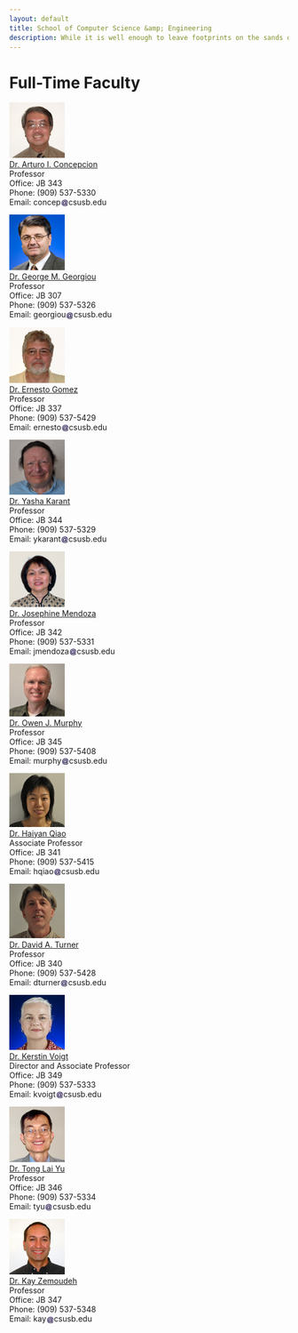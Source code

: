 ```yaml
---
layout: default
title: School of Computer Science &amp; Engineering
description: While it is well enough to leave footprints on the sands of time, it is even more important to make sure they point in a commendable direction. – James Branch Cabell
---
```


# Full-Time Faculty

<p><img src="photos/Arturo_Concepcion.jpg" alt="Dr. Arturo I. Concepcion" /><br /> 
<a href="/concep">Dr. Arturo I. Concepcion</a><br /> 
Professor<br /> 
Office: JB 343<br /> 
Phone: (909) 537-5330<br /> 
Email: concep<img style="height: 1em; vertical-align: middle" src="../../assets/img/arobase.jpg" alt="arobase" />csusb.edu<br /> 

<p><img src="photos/George_Georgiou.jpg" alt="Dr. George M. Georgiou" /><br /> 
<a href="/georgiou/">Dr. George M. Georgiou</a><br /> 
Professor<br /> 
Office: JB 307<br /> 
Phone: (909) 537-5326<br /> 
Email: georgiou<img style="height: 1em; vertical-align: middle" src="../../assets/img/arobase.jpg" alt="arobase" />csusb.edu<br /> 

<p><img src="photos/Ernesto_Gomez.jpg" alt="Dr. Ernesto Gomez" /><br /> 
<a href="/egomez">Dr. Ernesto Gomez</a><br /> 
Professor<br /> 
Office: JB 337<br /> 
Phone: (909) 537-5429<br /> 
Email: ernesto<img style="height: 1em; vertical-align: middle" src="../../assets/img/arobase.jpg" alt="arobase" />csusb.edu<br /> 

<p><img src="photos/Yasha_Karant.jpg" alt="Dr. Yasha Karant" style="width: 100px" /><br /> 
<a href="/ykarant">Dr. Yasha Karant</a><br /> 
Professor<br /> 
Office: JB 344<br /> 
Phone: (909) 537-5329<br /> 
Email: ykarant<img style="height: 1em; vertical-align: middle" src="../../assets/img/arobase.jpg" alt="arobase" />csusb.edu<br /> 

<p><img src="photos/Josephine_Mendoza.jpg" alt="Dr. Josephine Mendoza" /><br /> 
<span style="text-decoration:underline">Dr. Josephine Mendoza</span><br /> 
Professor<br /> 
Office: JB 342<br /> 
Phone: (909) 537-5331<br /> 
Email: jmendoza<img style="height: 1em; vertical-align: middle" src="../../assets/img/arobase.jpg" alt="arobase" />csusb.edu<br /> 

<p><img src="photos/Owen_Murphy.jpg" alt="Dr. Owen J. Murphy" style="width: 100px" /><br /> 
<a href="/murphy">Dr. Owen J. Murphy</a><br /> 
Professor<br /> 
Office: JB 345<br /> 
Phone: (909) 537-5408<br /> 
Email: murphy<img style="height: 1em; vertical-align: middle" src="../../assets/img/arobase.jpg" alt="arobase" />csusb.edu<br /> 

<p><img src="photos/Haiyan_Qiao.jpg" alt="Dr. Haiyan Qiao" style="width: 100px" /><br /> 
<a href="/hqiao">Dr. Haiyan Qiao</a><br /> 
Associate Professor<br /> 
Office: JB 341<br /> 
Phone: (909) 537-5415<br /> 
Email: hqiao<img style="height: 1em; vertical-align: middle" src="../../assets/img/arobase.jpg" alt="arobase" />csusb.edu<br /> 

<!--
<p><img src="photos/Keith_Schubert.jpg" alt="Dr. Keith E. Schubert" /><br /> 
<a href="/schubert">Dr. Keith E. Schubert</a><br /> 
Professor<br /> 
Office: JB 348<br /> 
Phone: (909) 537-5328<br /> 
Email: schubert<img style="height: 1em; vertical-align: middle" src="../../assets/img/arobase.jpg" alt="arobase" />csusb.edu<br /> 
-->

<p><img src="photos/David_Turner.jpg" alt="Dr. David A. Turner" style="width: 100px" /><br /> 
<a href="/turner">Dr. David A. Turner</a><br /> 
Professor<br /> 
Office: JB 340<br /> 
Phone: (909) 537-5428<br /> 
Email: dturner<img style="height: 1em; vertical-align: middle" src="../../assets/img/arobase.jpg" alt="arobase" />csusb.edu<br /> 

<p><img src="photos/Kerstin_Voigt.jpg" alt="Dr. Kerstin Voigt" /><br /> 
<a href="/voigt">Dr. Kerstin Voigt</a><br /> 
Director and Associate Professor<br /> 
Office: JB 349<br /> 
Phone: (909) 537-5333<br /> 
Email: kvoigt<img style="height: 1em; vertical-align: middle" src="../../assets/img/arobase.jpg" alt="arobase" />csusb.edu<br /> 

<p><img src="photos/Tong_Yu.jpg" alt="Dr. Tong Lai Yu" /><br /> 
<a href="/tongyu">Dr. Tong Lai Yu</a><br /> 
Professor<br /> 
Office: JB 346<br /> 
Phone: (909) 537-5334<br /> 
Email: tyu<img style="height: 1em; vertical-align: middle" src="../../assets/img/arobase.jpg" alt="arobase" />csusb.edu<br /> 

<p><img src="photos/Kay_Zemoudeh.jpg" alt="Dr. Kay Zemoudeh" /><br /> 
<a href="/kay">Dr. Kay Zemoudeh</a><br /> 
Professor<br /> 
Office: JB 347<br /> 
Phone: (909) 537-5348<br /> 
Email: kay<img style="height: 1em; vertical-align: middle" src="../../assets/img/arobase.jpg" alt="arobase" />csusb.edu<br /> 


